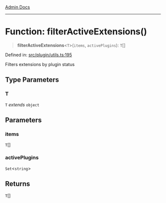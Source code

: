 [Admin Docs](/)

***

# Function: filterActiveExtensions()

> **filterActiveExtensions**\<`T`\>(`items`, `activePlugins`): `T`[]

Defined in: [src/plugin/utils.ts:195](https://github.com/gautam-divyanshu/talawa-api/blob/84910820371ade6fdca33545b3a0fc1e929731b2/src/plugin/utils.ts#L195)

Filters extensions by plugin status

## Type Parameters

### T

`T` *extends* `object`

## Parameters

### items

`T`[]

### activePlugins

`Set`\<`string`\>

## Returns

`T`[]
